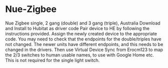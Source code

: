 # Nue-Zigbee
Nue Zigbee single, 2 gang (double) and 3 gang (triple), Australia
Download and Install to Hubitat as driver code
Pair device to HE by following the instructions provided. 
Assign the newly created device to the appropriate code.
You may need to check that the endpoints for the double/triples have not changed. The newer units have different endpoints, and this needs to be changed in the drivers. 
Then use Virtual Device Sync from Erocm123 to map the 2/3 switches to human usable names, to use with Google Home etc. This is not required for the single light switch. 
